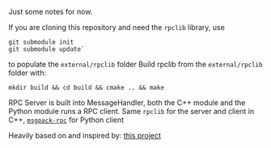 
Just some notes for now.

If you are cloning this repository and need the `rpclib` library, use 
```
git submodule init
git submodule update`
```
to populate the `external/rpclib` folder
Build rpclib from the `external/rpclib` folder with:
```
mkdir build && cd build && cmake .. && make 
```

RPC Server is built into MessageHandler, both the C++ module and the Python module runs a RPC
client. Same `rpclib` for the server and client in C++, [`msgpack-rpc`](https://github.com/msgpack-rpc/msgpack-rpc-python) for Python client 

Heavily based on and inspired by: [this project](https://github.com/djoshea/haptic-control)
